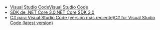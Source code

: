 * [<span data-ttu-id="ada15-101">Visual Studio Code</span><span class="sxs-lookup"><span data-stu-id="ada15-101">Visual Studio Code</span></span>](https://code.visualstudio.com/download)
* [<span data-ttu-id="ada15-102">SDK de .NET Core 3.0</span><span class="sxs-lookup"><span data-stu-id="ada15-102">.NET Core SDK 3.0</span></span>](https://dotnet.microsoft.com/download/dotnet-core/3.0)
* [<span data-ttu-id="ada15-103">C# para Visual Studio Code (versión más reciente)</span><span class="sxs-lookup"><span data-stu-id="ada15-103">C# for Visual Studio Code (latest version)</span></span>](https://marketplace.visualstudio.com/items?itemName=ms-vscode.csharp)